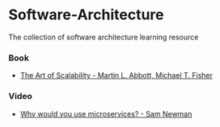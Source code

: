 # Software-Architecture
The collection of software architecture learning resource

### Book

- [The Art of Scalability - Martin L. Abbott, Michael T. Fisher](https://www.amazon.com/Art-Scalability-Architecture-Organizations-Enterprise/dp/0134032802)

### Video

- [Why would you use microservices? - Sam Newman](https://www.oreilly.com/ideas/why-would-you-use-microservices)

